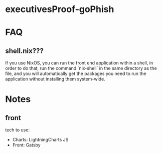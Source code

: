 # executivesProof-goPhish
# FAQ
## shell.nix???
If you use NixOS, you can run the front end application within a shell, in order to do that, run the command ´nix-shell´ in the same directory as the file, and you will automatically get the packages you need to run the application without installing them system-wide.
# Notes
## front
tech to use:
* Charts: LightningCharts JS
* Front: Gatsby
